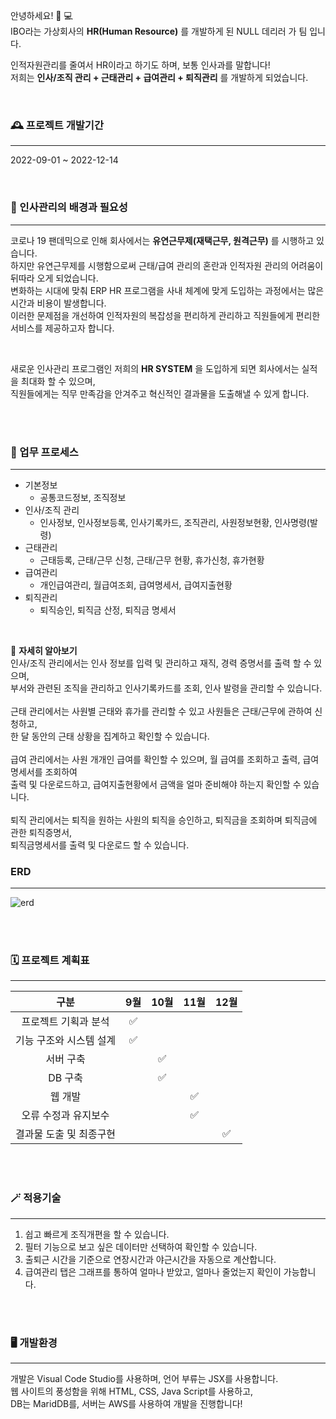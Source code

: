 안녕하세요! 👋 💻  
IBO라는 가상회사의 
**HR(Human Resource)**
를 개발하게 된 NULL 데리러 가 팀 입니다.  

인적자원관리를 줄여서 HR이라고 하기도 하며, 보통 인사과를 말합니다!  
저희는 
**인사/조직 관리 + 근태관리 + 급여관리 + 퇴직관리**
를 개발하게 되었습니다.

<br>

### 🕰️ 프로젝트 개발기간
***
2022-09-01 ~ 2022-12-14  

<br>
  
### 🔎 인사관리의 배경과 필요성
***
코로나 19 팬데믹으로 인해 회사에서는 
**유연근무제(재택근무, 원격근무)**
를 시행하고 있습니다.  
하지만 유연근무제를 시행함으로써 근태/급여 관리의 혼란과 인적자원 관리의 어려움이 뒤따라 오게 되었습니다.  
변화하는 시대에 맞춰 ERP HR 프로그램을 사내 체계에 맞게 도입하는 과정에서는 많은 시간과 비용이 발생합니다.  
이러한 문제점을 개선하여 인적자원의 복잡성을 편리하게 관리하고 직원들에게 편리한 서비스를 제공하고자 합니다.  
  
<br>

새로운 인사관리 프로그램인 저희의 
**HR SYSTEM**
을 도입하게 되면 회사에서는 실적을 최대화 할 수 있으며,  
직원들에게는 직무 만족감을 안겨주고 혁신적인 결과물을 도출해낼 수 있게 합니다.

<br><br>
  
### 📑 업무 프로세스
***
* 기본정보
  * 공통코드정보, 조직정보
* 인사/조직 관리
  * 인사정보, 인사정보등록, 인사기록카드, 조직관리, 사원정보현황, 인사명령(발령)
* 근태관리
  * 근태등록, 근태/근무 신청, 근태/근무 현황, 휴가신청, 휴가현황
* 급여관리
  * 개인급여관리, 월급여조회, 급여명세서, 급여지출현황
* 퇴직관리
  * 퇴직승인, 퇴직금 산정, 퇴직금 명세서

<br>

📂 
**자세히 알아보기**<br>
인사/조직 관리에서는 인사 정보를 입력 및 관리하고 재직, 경력 증명서를 출력 할 수 있으며,  
부서와 관련된 조직을 관리하고 인사기록카드를 조회, 인사 발령을 관리할 수 있습니다.  
<br>
근태 관리에서는 사원별 근태와 휴가를 관리할 수 있고 사원들은 근태/근무에 관하여 신청하고,  
한 달 동안의 근태 상황을 집계하고 확인할 수 있습니다.  
<br>
급여 관리에서는 사원 개개인 급여를 확인할 수 있으며, 월 급여를 조회하고 출력, 급여명세서를 조회하여  
출력 및 다운로드하고, 급여지출현황에서 금액을 얼마 준비해야 하는지 확인할 수 있습니다.
<br>  
퇴직 관리에서는 퇴직을 원하는 사원의 퇴직을 승인하고, 퇴직금을 조회하며 퇴직금에 관한 퇴직증명서,  
퇴직금명세서를 출력 및 다운로드 할 수 있습니다.


### ERD 
***
![erd](https://user-images.githubusercontent.com/59737252/217174353-f45c1d3d-8260-4001-ae6a-51b285af9adb.png)


<br><br>

### 🗓️ 프로젝트 계획표
***  
구분|9월|10월|11월|12월  
:---:|:---:|:---:|:---:|:---:|
프로젝트 기획과 분석|✅|
기능 구조와 시스템 설계|✅|
서버 구축||✅|
DB 구축||✅|
웹 개발|||✅|
오류 수정과 유지보수|||✅|  
결과물 도출 및 최종구현||||✅|

<br><br>

### 🪄 적용기술
***  
1. 쉽고 빠르게 조직개편을 할 수 있습니다.
2. 필터 기능으로 보고 싶은 데이터만 선택하여 확인할 수 있습니다.
3. 출퇴근 시간을 기준으로 연장시간과 야근시간을 자동으로 계산합니다.
4. 급여관리 탭은 그래프를 통하여 얼마나 받았고, 얼마나 줄었는지 확인이 가능합니다.


<br><br>

### 🖥️ 개발환경
***  
개발은 Visual Code Studio를 사용하며, 언어 부류는 JSX를 사용합니다.  
웹 사이트의 풍성함을 위해 HTML, CSS, Java Script를 사용하고,  
DB는 MaridDB를, 서버는 AWS를 사용하여 개발을 진행합니다!
